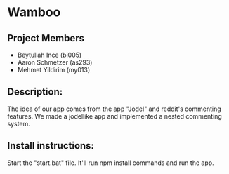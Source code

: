 # Wamboo


## Project Members

- Beytullah Ince (bi005)
- Aaron Schmetzer (as293)
- Mehmet Yildirim (my013)

## Description:

The idea of our app comes from the app "Jodel" and reddit's commenting features.
We made a jodellike app and implemented a nested commenting system.

## Install instructions:

Start the "start.bat" file.
It'll run npm install commands and run the app.
